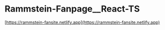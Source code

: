 # Rammstein-Fanpage__React-TS
[https://rammstein-fansite.netlify.app](https://rammstein-fansite.netlify.app)
